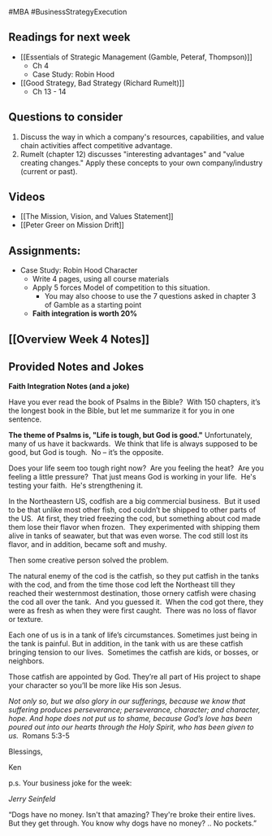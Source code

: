 #MBA #BusinessStrategyExecution
## Readings for next week
- [[Essentials of Strategic Management (Gamble, Peteraf, Thompson)]]
	- Ch 4
	- Case Study: Robin Hood
- [[Good Strategy, Bad Strategy (Richard Rumelt)]]
	- Ch 13 - 14

## Questions to consider
1. Discuss the way in which a company's resources, capabilities, and value chain activities affect competitive advantage.
2. Rumelt (chapter 12) discusses "interesting advantages" and "value creating changes." Apply these concepts to your own company/industry (current or past).

## Videos
- [[The Mission, Vision, and Values Statement]]
- [[Peter Greer on Mission Drift]]

## Assignments:
- Case Study: Robin Hood Character
	- Write 4 pages, using all course materials 
	- Apply 5 forces Model of competition to this situation.
		- You may also choose to use the 7 questions asked in chapter 3 of Gamble as a starting point
	- **Faith integration is worth 20%**

## [[Overview Week 4 Notes]]

## Provided Notes and Jokes
**Faith Integration Notes (and a joke)**

Have you ever read the book of Psalms in the Bible?  With 150 chapters, it’s the longest book in the Bible, but let me summarize it for you in one sentence.

**The theme of Psalms is, "Life is tough, but God is good."** Unfortunately, many of us have it backwards.  We think that life is always supposed to be good, but God is tough.  No – it’s the opposite.

Does your life seem too tough right now?  Are you feeling the heat?  Are you feeling a little pressure?  That just means God is working in your life.  He's testing your faith.  He's strengthening it.

In the Northeastern US, codfish are a big commercial business.  But it used to be that unlike most other fish, cod couldn’t be shipped to other parts of the US.  At first, they tried freezing the cod, but something about cod made them lose their flavor when frozen.  They experimented with shipping them alive in tanks of seawater, but that was even worse. The cod still lost its flavor, and in addition, became soft and mushy. 

Then some creative person solved the problem.

The natural enemy of the cod is the catfish, so they put catfish in the tanks with the cod, and from the time those cod left the Northeast till they reached their westernmost destination, those ornery catfish were chasing the cod all over the tank.  And you guessed it.  When the cod got there, they were as fresh as when they were first caught.  There was no loss of flavor or texture.

Each one of us is in a tank of life’s circumstances. Sometimes just being in the tank is painful. But in addition, in the tank with us are these catfish bringing tension to our lives.  Sometimes the catfish are kids, or bosses, or neighbors.

Those catfish are appointed by God. They’re all part of His project to shape your character so you’ll be more like His son Jesus.

_Not only so, but we also glory in our sufferings, because we know that suffering produces perseverance; perseverance, character; and character, hope. And hope does not put us to shame, because God’s love has been poured out into our hearts through the Holy Spirit, who has been given to us._  Romans 5:3-5

Blessings,

Ken

p.s. Your business joke for the week:

_Jerry Seinfeld_

“Dogs have no money. Isn't that amazing? They're broke their entire lives. But they get through. You know why dogs have no money? .. No pockets.”